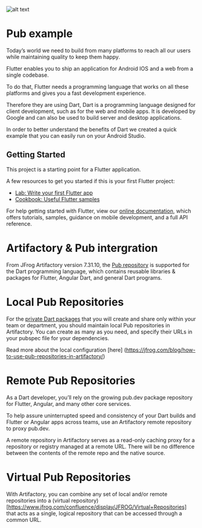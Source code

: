 ![alt text](https://speedmedia.jfrog.com/08612fe1-9391-4cf3-ac1a-6dd49c36b276/https://media.jfrog.com/wp-content/uploads/2022/03/16163435/863x300-1.png/mxw_1024,f_auto)

# Pub example 
Today’s world we need to build from many platforms to reach all our users while maintaining quality to keep them happy. 

Flutter enables you to ship an application for Android IOS and a web from a single codebase.

To do that, Flutter needs a programming language that works on all these platforms and gives you a fast development experience.

Therefore they are using Dart, Dart is a programming language designed for client development, such as for the web and mobile apps. It is developed by Google and can also be used to build server and desktop applications. 

In order to better understand the benefits of Dart we created a quick example that you can easily run on your Android Studio.

## Getting Started

This project is a starting point for a Flutter application.

A few resources to get you started if this is your first Flutter project:

- [Lab: Write your first Flutter app](https://flutter.dev/docs/get-started/codelab)
- [Cookbook: Useful Flutter samples](https://flutter.dev/docs/cookbook)

For help getting started with Flutter, view our
[online documentation](https://flutter.dev/docs), which offers tutorials,
samples, guidance on mobile development, and a full API reference.

# Artifactory & Pub intergration 
From JFrog Artifactory version 7.31.10, the [Pub repository](https://www.jfrog.com/confluence/display/JFROG/Pub+Repositories) is supported for the Dart programming language, which contains reusable libraries & packages for Flutter, Angular Dart, and general Dart programs.

# Local Pub Repositories
For the [private Dart packages](https://medium.com/dartlang/hosting-a-private-dart-package-repository-774c3c51dff9) that you will create and share only within your team or department, you should maintain local Pub repositories in Artifactory. You can create as many as you need, and specify their URLs in your pubspec file for your dependencies.

Read more about the local configuration [here] (https://jfrog.com/blog/how-to-use-pub-repositories-in-artifactory/)

# Remote Pub Repositories

As a Dart developer, you’ll rely on the growing pub.dev package repository for Flutter, Angular, and many other core services.

To help assure uninterrupted speed and consistency of your Dart builds and Flutter or Angular apps across teams, use an Artifactory remote repository to proxy pub.dev.

A remote repository in Artifactory serves as a read-only caching proxy for a repository or registry managed at a remote URL. There will be no difference between the contents of the remote repo and the native source.

# Virtual Pub Repositories

With Artifactory, you can combine any set of local and/or remote repositories into a (virtual repository) [https://www.jfrog.com/confluence/display/JFROG/Virtual+Repositories]  that acts as a single, logical repository that can be accessed through a common URL.


